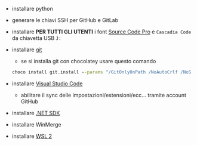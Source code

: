 - installare python

- generare le chiavi SSH per GitHub e GitLab

- installare **PER TUTTI GLI UTENTI** i font [Source Code Pro](https://fonts.google.com/specimen/Source+Code+Pro) e `Cascadia Code` da chiavetta USB `J:`

- installare [git](https://git-scm.com/download/win)
  - se si installa git con chocolatey usare questo comando
  ```bat
  choco install git.install --params "/GitOnlyOnPath /NoAutoCrlf /NoShellIntegration /NoGuiHereIntegration /NoShellHereIntegration /SChannel"
  ```

- installare [Visual Studio Code](https://code.visualstudio.com/)
  - abilitare il sync delle impostazioni/estensioni/ecc... tramite account GitHub

- installare [.NET SDK](https://dotnet.microsoft.com/download/dotnet/)

- installare WinMerge

- installare [WSL 2](../windows-wsl.md)
